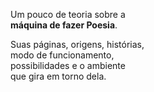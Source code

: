 Um pouco de teoria sobre a  
**máquina de fazer Poesia**.  

Suas páginas, origens, histórias,  
modo de funcionamento,  
possibilidades e o ambiente  
que gira em torno dela.  

